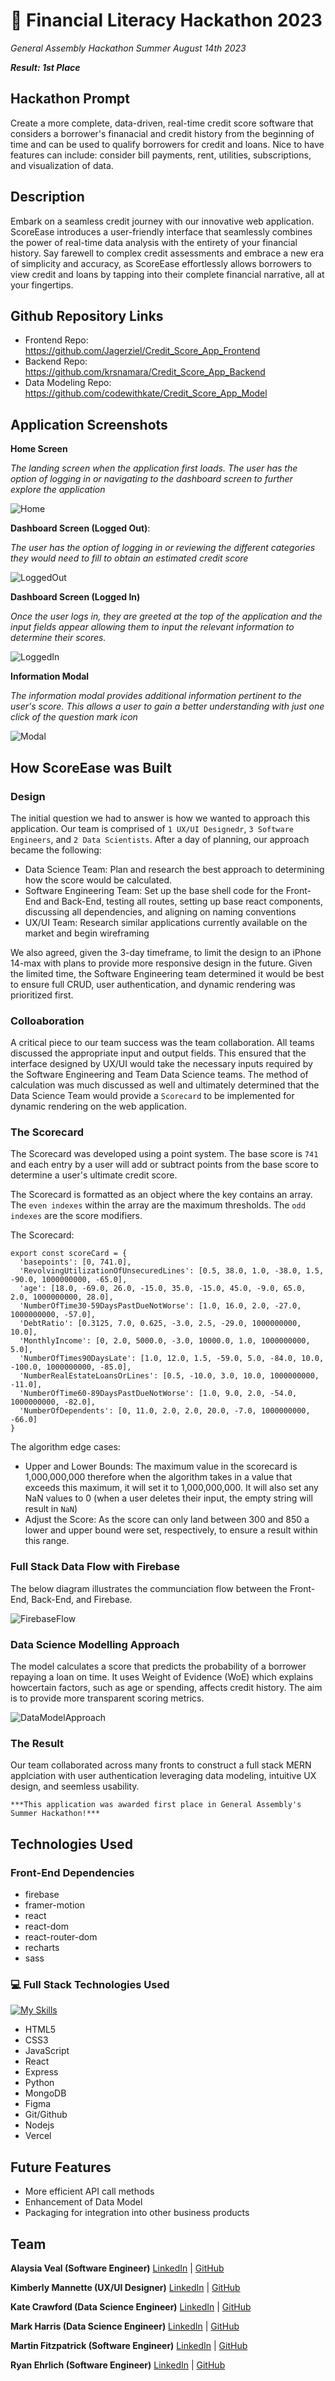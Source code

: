 # 💸 Financial Literacy Hackathon 2023
*General Assembly Hackathon Summer August 14th 2023*

***Result: 1st Place***


## Hackathon Prompt

Create a more complete, data-driven, real-time credit score software that considers a borrower's finanacial and credit history from the beginning of time and can be used to qualify borrowers for credit and loans. Nice to have features can include: consider bill payments, rent, utilities, subscriptions, and visualization of data.


## Description

Embark on a seamless credit journey with our innovative web application. ScoreEase introduces a user-friendly interface that seamlessly combines the power of real-time data analysis with the entirety of your financial history. Say farewell to complex credit assessments and embrace a new era of simplicity and accuracy, as ScoreEase effortlessly allows borrowers to view credit and loans by tapping into their complete financial narrative, all at your fingertips.

## Github Repository Links
- Frontend Repo: https://github.com/Jagerziel/Credit_Score_App_Frontend
- Backend Repo: https://github.com/krsnamara/Credit_Score_App_Backend
- Data Modeling Repo: https://github.com/codewithkate/Credit_Score_App_Model


## Application Screenshots
**Home Screen**

*The landing screen when the application first loads.  The user has the option of logging in or navigating to the dashboard screen to further explore the application*  

![Home](./src/images/LogoutHomeScreenshot.png)

**Dashboard Screen (Logged Out)**: 

*The user has the option of logging in or reviewing the different categories they would need to fill to obtain an estimated credit score*

![LoggedOut](./src/images/LogoutDashboardScreenshot.png)

**Dashboard Screen (Logged In)**

*Once the user logs in, they are greeted at the top of the application and the input fields appear allowing them to input the relevant information to determine their scores.*

![LoggedIn](./src/images/LoginDashboardScreenshot.png)

**Information Modal**

*The information modal provides additional information pertinent to the user's score.  This allows a user to gain a better understanding with just one click of the question mark icon*

![Modal](./src/images/LoginDashboardModal.png)

## How ScoreEase was Built

### Design

The initial question we had to answer is how we wanted to approach this application.  Our team is comprised of `1 UX/UI Designedr`, `3 Software Engineers`, and `2 Data Scientists`.  After a day of planning, our approach became the following:

 - Data Science Team: Plan and research the best approach to determining how the score would be calculated.  
 - Software Engineering Team:  Set up the base shell code for the Front-End and Back-End, testing all routes, setting up base react components, discussing all dependencies, and aligning on naming conventions
 - UX/UI Team: Research similar applications currently available on the market and begin wireframing

We also agreed, given the 3-day timeframe, to limit the design to an iPhone 14-max with plans to provide more responsive design in the future.  Given the limited time, the Software Engineering team determined it would be best to ensure full CRUD, user authentication, and dynamic rendering was prioritized first.

### Colloaboration

A critical piece to our team success was the team collaboration.  All teams discussed the appropriate input and output fields.  This ensured that the interface designed by UX/UI would take the necessary inputs required by the Software Engineering and Team Data Science teams.  The method of calculation was much discussed as well and ultimately determined that the Data Science Team would provide a `Scorecard` to be implemented for dynamic rendering on the web application.  

### The Scorecard

The Scorecard was developed using a point system.  The base score is `741` and each entry by a user will add or subtract points from the base score to determine a user's ultimate credit score.

The Scorecard is formatted as an object where the key contains an array.  The `even indexes` within the array are the maximum thresholds.  The `odd indexes` are the score modifiers.  

The Scorecard:
```
export const scoreCard = {
  'basepoints': [0, 741.0],
  'RevolvingUtilizationOfUnsecuredLines': [0.5, 38.0, 1.0, -38.0, 1.5, -90.0, 1000000000, -65.0],
  'age': [18.0, -69.0, 26.0, -15.0, 35.0, -15.0, 45.0, -9.0, 65.0, 2.0, 1000000000, 28.0],
  'NumberOfTime30-59DaysPastDueNotWorse': [1.0, 16.0, 2.0, -27.0, 1000000000, -57.0],
  'DebtRatio': [0.3125, 7.0, 0.625, -3.0, 2.5, -29.0, 1000000000, 10.0],
  'MonthlyIncome': [0, 2.0, 5000.0, -3.0, 10000.0, 1.0, 1000000000, 5.0],
  'NumberOfTimes90DaysLate': [1.0, 12.0, 1.5, -59.0, 5.0, -84.0, 10.0, -100.0, 1000000000, -85.0],
  'NumberRealEstateLoansOrLines': [0.5, -10.0, 3.0, 10.0, 1000000000, -11.0],
  'NumberOfTime60-89DaysPastDueNotWorse': [1.0, 9.0, 2.0, -54.0, 1000000000, -82.0],
  'NumberOfDependents': [0, 11.0, 2.0, 2.0, 20.0, -7.0, 1000000000, -66.0]
}
```

The algorithm edge cases:
 - Upper and Lower Bounds:  The maximum value in the scorecard is 1,000,000,000 therefore when the algorithm takes in a value that exceeds this maximum, it will set it to 1,000,000,000.  It will also set any NaN values to 0 (when a user deletes their input, the empty string will result in `NaN`)
 - Adjust the Score: As the score can only land between 300 and 850 a lower and upper bound were set, respectively, to ensure a result within this range.

### Full Stack Data Flow with Firebase

The below diagram illustrates the communciation flow between the Front-End, Back-End, and Firebase.

![FirebaseFlow](./src/images/FirebaseFlow.png)

### Data Science Modelling Approach

The model calculates a score that predicts the probability of a borrower repaying a loan on time.  It uses Weight of Evidence (WoE) which explains howcertain factors, such as age or spending, affects credit history.  The aim is to provide more transparent scoring metrics.

![DataModelApproach](./src/images/DataModelApproach.png)

### The Result

Our team collaborated across many fronts to construct a full stack MERN applciation with user authentication leveraging data modeling, intuitive UX design, and seemless usability.  

`***This application was awarded first place in General Assembly's Summer Hackathon!***`

## Technologies Used

### Front-End Dependencies

 - firebase
 - framer-motion
 - react
 - react-dom
 - react-router-dom
 - recharts
 - sass


### 💻 Full Stack Technologies Used

[![My Skills](https://skillicons.dev/icons?i=html,css,js,react,next,git,github,nodejs,mongodb,figma,netlify,vercel,supabase,vscode&perline=7)](https://skillicons.dev)

- HTML5
- CSS3
- JavaScript
- React
- Express
- Python
- MongoDB
- Figma
- Git/Github
- Nodejs
- Vercel

## Future Features

- More efficient API call methods 
- Enhancement of Data Model
- Packaging for integration into other business products

## Team

**Alaysia Veal (Software Engineer)**
[LinkedIn](https://www.linkedin.com/in/alaysia-veal/) |
[GitHub](https://github.com/AlaysiaVeal)

**Kimberly Mannette (UX/UI Designer)**
[LinkedIn](https://www.linkedin.com/in/kimberlymannette/) |
[GitHub](https://github.com/kimberlymannette)

**Kate Crawford (Data Science Engineer)**
[LinkedIn](https://www.linkedin.com/in/kaitlencrawford/) |
[GitHub](https://github.com/codewithkate)

**Mark Harris (Data Science Engineer)**
[LinkedIn](https://www.linkedin.com/in/markcharris1/) |
[GitHub](https://github.com/MarkCHarris)

**Martin Fitzpatrick (Software Engineer)**
[LinkedIn](https://www.linkedin.com/in/martinj-fitzpatrick/) |
[GitHub](https://github.com/krsnamara)

**Ryan Ehrlich (Software Engineer)** 
[LinkedIn](https://www.linkedin.com/in/ryanehrlich/) |
[GitHub](https://github.com/Jagerziel)